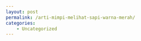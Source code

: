 ```yaml
---
layout: post
permalink: /arti-mimpi-melihat-sapi-warna-merah/
categories:
    - Uncategorized
---
```


